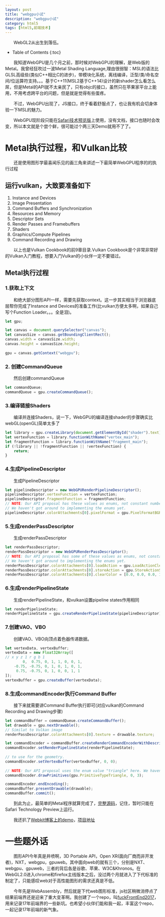 ```yaml
---
layout: post
title: "webgpu小试"
description: "webgpu小试"
category: html5
tags: [html5,前端技术]
---
```


&nbsp; &nbsp; &nbsp; &nbsp;WebGL2从出生到落伍。

<!-- more -->

* Table of Contents
{:toc}

&nbsp; &nbsp; &nbsp; &nbsp;我知道WebGPU是几个月之前，那时候对WebGPU的理解，是Web版的Metal。我曾经狂吹过一波Metal Shading Language,理由很弱智：MSL的语法比GLSL高级些(类似C++相比C的进步)，带模块化系统，离线编译，泛型/类/命名空间/位运算符支持。。。基于C++11(MSL2基于C++14)设计的新shader怎么看怎么屌，但是Metal的API就不太亲民了，只有objc的接口，虽然只在苹果家平台上能用，不用考虑跨平台的问题，但是就是觉得有些蛋疼。

&nbsp; &nbsp; &nbsp; &nbsp;不过，WebGPU出现了，JS接口，终于看着舒服点了，也让我有机会切身体验一下MSL的魅力。

&nbsp; &nbsp; &nbsp; &nbsp;WebGPU现阶段只能在[Safari技术预览版](https://developer.apple.com/safari/technology-preview/)上使用，没有文档，接口也随时会改变，所以本文就是个尝个鲜，很可能过个两三天Demo就用不了了。

# Metal执行过程，和Vulkan比较

&nbsp; &nbsp; &nbsp; &nbsp;还是使用图形学最喜闻乐见的画三角来讲述一下最简单WebGPU程序的的执行过程

## 运行vulkan，大致要准备如下

1. Instance and Devices
2. Image Presentation
3. Command Buffers and Synchronization
4. Resources and Memory
5. Descriptor Sets
6. Render Passes and Framebuffers
7. Shaders
8. Graphics/Compute Pipelines
9. Command Recording and Drawing

&nbsp; &nbsp; &nbsp; &nbsp;以上也是Vulkan Cookbook的前9章目录.Vulkan Cookbook是个非常非常好的Vulkan入门教程，想要入门Vulkan的小伙伴一定不要错过。

## Metal执行过程

### 1.获取上下文

&nbsp; &nbsp; &nbsp; &nbsp;和绝大部分图形API一样，需要先获取context。这一步其实相当于浏览器底层帮你完成了Instance and Devices的准备工作(比vulkan方便太多啊，如果自己写个Function Loader。。。全是泪)。

```javascript
let gpu;

let canvas = document.querySelector("canvas");
let canvasSize = canvas.getBoundingClientRect();
canvas.width = canvasSize.width;
canvas.height = canvasSize.height;
        
gpu = canvas.getContext("webgpu");
```

### 2. 创建CommandQueue

&nbsp; &nbsp; &nbsp; &nbsp;然后创建commandQueue

```javascript
let commandQueue;
commandQueue = gpu.createCommandQueue();
```

### 3.编译链接Shaders

&nbsp; &nbsp; &nbsp; &nbsp;编译并连接Shaders，说一下，WebGPU的编译连接shader的步骤确实比webGL(openGL)简单太多了

```javascript
let library = gpu.createLibrary(document.getElementById("shader").text);
let vertexFunction = library.functionWithName("vertex_main");
let fragmentFunction = library.functionWithName("fragment_main");
if (!library || !fragmentFunction || !vertexFunction) {
	return;
}
```

### 4.生成PipelineDescriptor

&nbsp; &nbsp; &nbsp; &nbsp;生成PipelineDescriptor

```javascript
let pipelineDescriptor = new WebGPURenderPipelineDescriptor();
pipelineDescriptor.vertexFunction = vertexFunction;
pipelineDescriptor.fragmentFunction = fragmentFunction;
// NOTE: Our API proposal has these values as enums, not constant numbers.
// We haven't got around to implementing the enums yet.
pipelineDescriptor.colorAttachments[0].pixelFormat = gpu.PixelFormatBGRA8Unorm;
```

### 5.生成renderPassDescriptor

&nbsp; &nbsp; &nbsp; &nbsp;生成renderPassDescriptor

```javascript
let renderPassDescriptor;
renderPassDescriptor = new WebGPURenderPassDescriptor();
// NOTE: Our API proposal has some of these values as enums, not constant numbers.
// We haven't got around to implementing the enums yet.
renderPassDescriptor.colorAttachments[0].loadAction = gpu.LoadActionClear;
renderPassDescriptor.colorAttachments[0].storeAction = gpu.StoreActionStore;
renderPassDescriptor.colorAttachments[0].clearColor = [0.0, 0.0, 0.0, 1.0];
```

### 6.生成renderPipelineState

&nbsp; &nbsp; &nbsp; &nbsp;生成renderPipelineState，和vulkan设置pipeline states作用相同

```javascript
let renderPipelineState;
renderPipelineState = gpu.createRenderPipelineState(pipelineDescriptor);
```

### 7.创建VAO、VBO

&nbsp; &nbsp; &nbsp; &nbsp;创建VAO、VBO向顶点着色器传递数据。

```javascript
let vertexData, vertexBuffer;
vertexData = new Float32Array([
// x y z 1 r g b 1
	    0,  0.75, 0, 1, 1, 0, 0, 1,
	-0.75, -0.75, 0, 1, 0, 1, 0, 1,
	 0.75, -0.75, 0, 1, 0, 0, 1, 1
]);
vertexBuffer = gpu.createBuffer(vertexData);
```

### 8.生成commandEncoder执行Command Buffer

&nbsp; &nbsp; &nbsp; &nbsp;接下来就需要讲Command Buffer执行即可(对应vulkan的Command Recording and Drawing步骤)

```javascript
let commandBuffer = commandQueue.createCommandBuffer();
let drawable = gpu.nextDrawable();
// Similat to Vulkan image
renderPassDescriptor.colorAttachments[0].texture = drawable.texture;

let commandEncoder = commandBuffer.createRenderCommandEncoderWithDescriptor(renderPassDescriptor);
commandEncoder.setRenderPipelineState(renderPipelineState);
        
// to use for the geometry.
commandEncoder.setVertexBuffer(vertexBuffer, 0, 0);
        
// NOTE: Our API proposal uses the enum value "triangle" here. We haven't got around to implementing the enums yet.
commandEncoder.drawPrimitives(gpu.PrimitiveTypeTriangle, 0, 3);

commandEncoder.endEncoding();
commandBuffer.presentDrawable(drawable);
commandBuffer.commit();
```

&nbsp; &nbsp; &nbsp; &nbsp;到此为止，最简单的Metal程序就算完成了，[完整源码](https://github.com/THISISAGOODNAME/fuckFrontEnd2017/blob/master/webgpu/HelloTriangle/HelloTriangle.html)，记住，暂时只能在Safari Technology Preview上运行。

&nbsp; &nbsp; &nbsp; &nbsp;我还扒了[Webkit博客上的demo](https://webkit.org/demos/webgpu/)，[项目地址](https://github.com/THISISAGOODNAME/fuckFrontEnd2017)

# 一些题外话

&nbsp; &nbsp; &nbsp; &nbsp;图形API今年真是井喷啊，3D Portable API，Open XR(面向厂商而非开发者)，NXT，webgpu，gpuweb。其中面向web的就有三个，分别是NXT、webgpu、gpuweb，三者的背后各是谷歌、苹果、W3C&Khronos。在WebGL2.0进入chrome和firefox主线版本之后，没过两个月就进入了下代标准的制定了，只能感叹web对于高性能图形的需求还真是不低。

&nbsp; &nbsp; &nbsp; &nbsp;今年先是WebAssembly，然后就是下代web图形标准，js社区稍微消停点了结果前端界还是迎来了重大变革啊。我创建了一个repo，叫[fuckFrontEnd2017](https://github.com/THISISAGOODNAME/fuckFrontEnd2017)，用来记录17年前端界的一些新坑。也希望小伙伴们能和我一起，丰富这个repo，一起记录17年前端的新气象。
